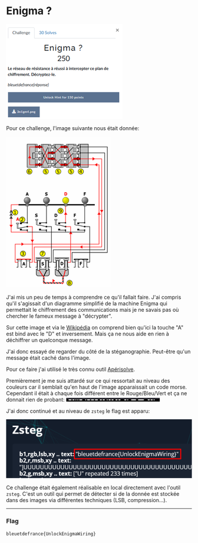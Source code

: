 # Enigma ?
![enigma.png](../Images/enigma.png)

Pour ce challenge, l'image suivante nous était donnée:

![enigma_diagramme.png](../Images/enigma_diagramme.png)

J'ai mis un peu de temps à comprendre ce qu'il fallait faire. 
J'ai compris qu'il s'agissait d'un diagramme simplifié de la machine Enigma qui permettait le chiffrement des communications mais je ne savais pas où chercher le fameux message à "décrypter".

Sur cette image et via le [Wikipédia](https://fr.wikipedia.org/wiki/Enigma_(machine)#Description) on comprend bien qu'ici la touche "A" est bind avec le "D" et inversement. Mais ça ne nous aide en rien à déchiffrer un quelconque message.

J'ai donc essayé de regarder du côté de la stéganographie. Peut-être qu'un message était caché dans l'image.

Pour ce faire j'ai utilisé le très connu outil [Apérisolve](https://aperisolve.fr/).

Premièrement je me suis attardé sur ce qui ressortait au niveau des couleurs car il semblait qu'en haut de l'image apparaissait un code morse. Cependant il était à chaque fois différent entre le Rouge/Bleu/Vert et ça ne donnait rien de probant:
![rgb.png](../Images/rgb.png)

J'ai donc continué et au niveau de `zsteg` le flag est apparu:

![flag_enigma.png](../Images/flag_enigma.png)

Ce challenge était également réalisable en local directement avec l'outil `zsteg`. C'est un outil qui permet de détecter si de la donnée est stockée dans des images via différentes techniques (LSB, compression...).

---
### Flag
```
bleuetdefrance{UnlockEnigmaWiring}
```

